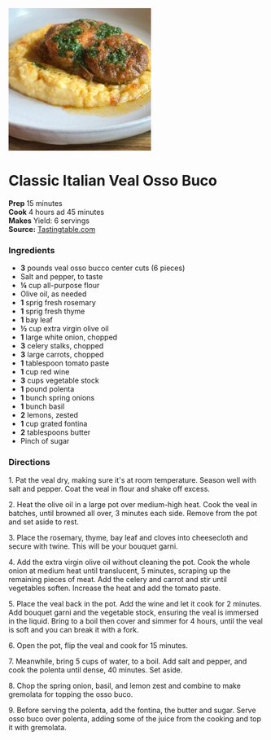 [![](./images/eaaf442c-0db1-40b5-b737-b8f5ddae253e.jpg)](https://prods3.imgix.net/images/articles/2018_01/non-feature-osso-buco-veal-recipe-simone-falco.jpg?auto=format%2Ccompress&ixjsv=2.2.3&w=600)

#  Classic Italian Veal Osso Buco


**Prep** 15 minutes  
**Cook** 4 hours ad 45 minutes  
**Makes** Yield: 6 servings  
**Source:** [Tastingtable.com](https://www.tastingtable.com/cook/recipes/osso-bucco-veal-italian-recipe)

###  Ingredients

  *  **3** pounds veal osso bucco center cuts (6 pieces)
  * Salt and pepper, to taste
  *  **¼** cup all-purpose flour
  * Olive oil, as needed
  *  **1** sprig fresh rosemary
  *  **1** sprig fresh thyme
  *  **1** bay leaf
  *  **½** cup extra virgin olive oil
  *  **1** large white onion, chopped
  *  **3** celery stalks, chopped
  *  **3** large carrots, chopped
  *  **1** tablespoon tomato paste
  *  **1** cup red wine
  *  **3** cups vegetable stock
  *  **1** pound polenta
  *   **1** bunch spring onions
  *   **1** bunch basil
  *   **2** lemons, zested
  *   **1** cup grated fontina
  *   **2** tablespoons butter
  * Pinch of sugar

###  Directions

1\. Pat the veal dry, making sure it's at room temperature. Season well with
salt and pepper. Coat the veal in flour and shake off excess.

2\. Heat the olive oil in a large pot over medium-high heat. Cook the veal in
batches, until browned all over, 3 minutes each side. Remove from the pot and
set aside to rest.

3\. Place the rosemary, thyme, bay leaf and cloves into cheesecloth and secure
with twine. This will be your bouquet garni.

4\. Add the extra virgin olive oil without cleaning the pot. Cook the whole
onion at medium heat until translucent, 5 minutes, scraping up the remaining
pieces of meat. Add the celery and carrot and stir until vegetables soften.
Increase the heat and add the tomato paste.

5\. Place the veal back in the pot. Add the wine and let it cook for 2
minutes. Add bouquet garni and the vegetable stock, ensuring the veal is
immersed in the liquid. Bring to a boil then cover and simmer for 4 hours,
until the veal is soft and you can break it with a fork.

6\. Open the pot, flip the veal and cook for 15 minutes.

7\. Meanwhile, bring 5 cups of water, to a boil. Add salt and pepper, and cook
the polenta until dense, 40 minutes. Set aside.

8\. Chop the spring onion, basil, and lemon zest and combine to make gremolata
for topping the osso buco.

9\. Before serving the polenta, add the fontina, the butter and sugar. Serve
osso buco over polenta, adding some of the juice from the cooking and top it
with gremolata.

